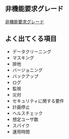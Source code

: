 ## 非機能要求グレード
[非機能要求グレード](https://www.ipa.go.jp/sec/softwareengineering/std/ent03-b.html)

## よく出てくる項目

- データクリーニング
- マスキング
- 排他
- バージョニング
- バックアップ
- ログ
- 監視
- 災対
- セキュリティに関する要件
- 計画停止
- ヘルスチェック
- 想定ユーザ数
- スパイク
- 運用時間
